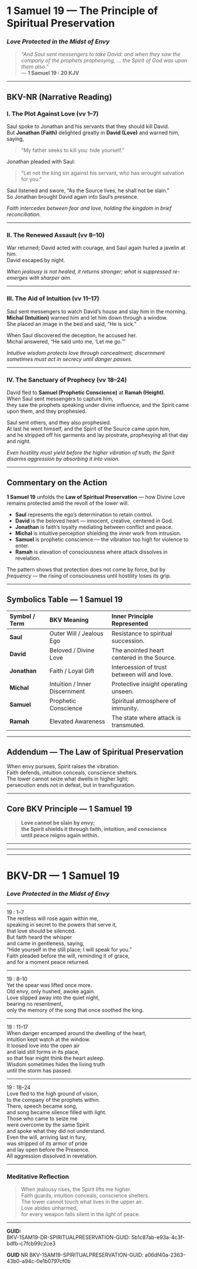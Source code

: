 # 1 Samuel 19 — The Principle of Spiritual Preservation
### *Love Protected in the Midst of Envy*

> _“And Saul sent messengers to take David: and when they saw the company of the prophets prophesying, … the Spirit of God was upon them also.”_  
> — **1 Samuel 19 : 20 KJV**

---

## **BKV-NR (Narrative Reading)**

### **I. The Plot Against Love (vv 1–7)**  

Saul spoke to Jonathan and his servants that they should kill David.  
But **Jonathan (Faith)** delighted greatly in **David (Love)** and warned him, saying,  
> “My father seeks to kill you: hide yourself.”  

Jonathan pleaded with Saul:  
> “Let not the king sin against his servant, who has wrought salvation for you.”  

Saul listened and swore, “As the Source lives, he shall not be slain.”  
So Jonathan brought David again into Saul’s presence.

*Faith intercedes between fear and love, holding the kingdom in brief reconciliation.*

---

### **II. The Renewed Assault (vv 8–10)**  

War returned; David acted with courage, and Saul again hurled a javelin at him.  
David escaped by night.

*When jealousy is not healed, it returns stronger; what is suppressed re-emerges with sharper aim.*

---

### **III. The Aid of Intuition (vv 11–17)**  

Saul sent messengers to watch David’s house and slay him in the morning.  
**Michal (Intuition)** warned him and let him down through a window.  
She placed an image in the bed and said, “He is sick.”  

When Saul discovered the deception, he accused her.  
Michal answered, “He said unto me, ‘Let me go.’”  

*Intuitive wisdom protects love through concealment; discernment sometimes must act in secrecy until danger passes.*

---

### **IV. The Sanctuary of Prophecy (vv 18–24)**  

David fled to **Samuel (Prophetic Conscience)** at **Ramah (Height)**.  
When Saul sent messengers to capture him,  
they saw the prophets speaking under divine influence, and the Spirit came upon them, and they prophesied.  

Saul sent others, and they also prophesied.  
At last he went himself, and the Spirit of the Source came upon him,  
and he stripped off his garments and lay prostrate, prophesying all that day and night.

*Even hostility must yield before the higher vibration of truth; the Spirit disarms aggression by absorbing it into vision.*

---

## **Commentary on the Action**

**1 Samuel 19** unfolds the **Law of Spiritual Preservation** — how Divine Love remains protected amid the revolt of the lower will.

- **Saul** represents the ego’s determination to retain control.  
- **David** is the beloved heart — innocent, creative, centered in God.  
- **Jonathan** is faith’s loyalty mediating between conflict and peace.  
- **Michal** is intuitive perception shielding the inner work from intrusion.  
- **Samuel** is prophetic conscience — the vibration too high for violence to enter.  
- **Ramah** is elevation of consciousness where attack dissolves in revelation.  

The pattern shows that protection does not come by force, but by *frequency* — the rising of consciousness until hostility loses its grip.

---

## **Symbolics Table — 1 Samuel 19**

| Symbol / Term | BKV Meaning | Inner Principle Represented |
|:---|:---|:---|
| **Saul** | Outer Will / Jealous Ego | Resistance to spiritual succession. |
| **David** | Beloved / Divine Love | The anointed heart centered in the Source. |
| **Jonathan** | Faith / Loyal Gift | Intercession of trust between will and love. |
| **Michal** | Intuition / Inner Discernment | Protective insight operating unseen. |
| **Samuel** | Prophetic Conscience | Spiritual atmosphere of immunity. |
| **Ramah** | Elevated Awareness | The state where attack is transmuted. |

---

## **Addendum — The Law of Spiritual Preservation**

When envy pursues, Spirit raises the vibration.  
Faith defends, intuition conceals, conscience shelters.  
The lower cannot seize what dwells in higher light;  
persecution ends not in defeat, but in transfiguration.

---

## **Core BKV Principle — 1 Samuel 19**

> **Love cannot be slain by envy;  
> the Spirit shields it through faith, intuition, and conscience  
> until peace reigns again within.**  



---
---


---

# **BKV-DR — 1 Samuel 19**
### *Love Protected in the Midst of Envy*

---

19 : 1–7  
The restless will rose again within me,  
speaking in secret to the powers that serve it,  
that love should be silenced.  
But faith heard the whisper  
and came in gentleness, saying,  
“Hide yourself in the still place; I will speak for you.”  
Faith pleaded before the will, reminding it of grace,  
and for a moment peace returned.

---

19 : 8–10  
Yet the spear was lifted once more.  
Old envy, only hushed, awoke again.  
Love slipped away into the quiet night,  
bearing no resentment,  
only the memory of the song that once soothed the king.

---

19 : 11–17  
When danger encamped around the dwelling of the heart,  
intuition kept watch at the window.  
It loosed love into the open air  
and laid still forms in its place,  
so that fear might think the heart asleep.  
Wisdom sometimes hides the living truth  
until the storm has passed.

---

19 : 18–24  
Love fled to the high ground of vision,  
to the company of the prophets within.  
There, speech became song,  
and song became silence filled with light.  
Those who came to seize me  
were overcome by the same Spirit  
and spoke what they did not understand.  
Even the will, arriving last in fury,  
was stripped of its armor of pride  
and lay open before the Presence.  
All aggression dissolved in revelation.

---

### **Meditative Reflection**

> When jealousy rises, the Spirit lifts me higher.  
> Faith guards, intuition conceals, conscience shelters.  
> The lower cannot touch what lives in the upper air.  
> Love abides unharmed,  
> for every weapon falls silent in the light of peace.

---

**GUID:**  
BKV-1SAM19-DR-SPIRITUALPRESERVATION-GUID: 5b1c87ab-e93a-4c3f-bdfb-c7fcb99c2ce3


**GUID**
NR BKV-1SAM19-SPIRITUALPRESERVATION-GUID: a06df40a-2363-43b0-a94c-0e1b0797cf0b

